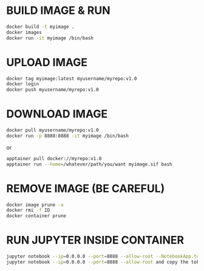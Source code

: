 # BUILD IMAGE & RUN
```bash
docker build -t myimage .
docker images
docker run -it myimage /bin/bash
```

# UPLOAD IMAGE
```bash
docker tag myimage:latest myusername/myrepo:v1.0
docker login
docker push myusername/myrepo:v1.0
```

# DOWNLOAD IMAGE
```bash
docker pull myusername/myrepo:v1.0
docker run -p 8888:8888 -it myimage /bin/bash
```
or

```bash
apptainer pull docker://myrepo:v1.0
apptainer run --home=/whatever/path/you/want myimage.sif bash
```

# REMOVE IMAGE (BE CAREFUL)
```bash
docker image prune -a
docker rmi -f ID
docker container prune
```

# RUN JUPYTER INSIDE CONTAINER
```bash
jupyter notebook --ip=0.0.0.0 --port=8888 --allow-root --NotebookApp.token='' --NotebookApp.password='' --no-browser --NotebookApp.allow_origin='*'
jupyter notebook --ip=0.0.0.0 --port=8888 --allow-root and copy the token of the server to use it in the browser/local
```